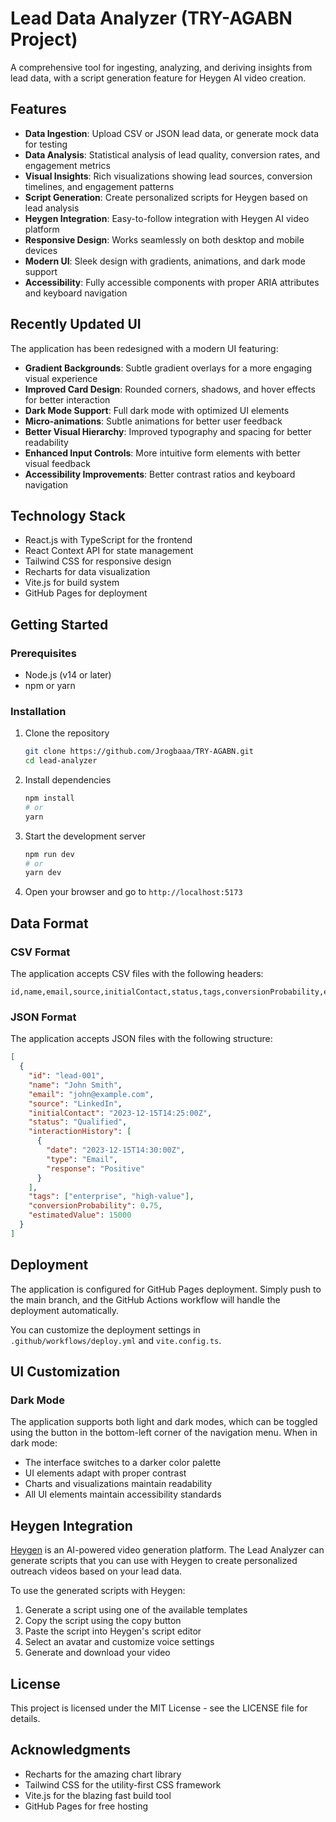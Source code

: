 # Lead Data Analyzer (TRY-AGABN Project)

A comprehensive tool for ingesting, analyzing, and deriving insights from lead data, with a script generation feature for Heygen AI video creation.

## Features

- **Data Ingestion**: Upload CSV or JSON lead data, or generate mock data for testing
- **Data Analysis**: Statistical analysis of lead quality, conversion rates, and engagement metrics
- **Visual Insights**: Rich visualizations showing lead sources, conversion timelines, and engagement patterns
- **Script Generation**: Create personalized scripts for Heygen based on lead analysis
- **Heygen Integration**: Easy-to-follow integration with Heygen AI video platform
- **Responsive Design**: Works seamlessly on both desktop and mobile devices
- **Modern UI**: Sleek design with gradients, animations, and dark mode support
- **Accessibility**: Fully accessible components with proper ARIA attributes and keyboard navigation

## Recently Updated UI

The application has been redesigned with a modern UI featuring:

- **Gradient Backgrounds**: Subtle gradient overlays for a more engaging visual experience
- **Improved Card Design**: Rounded corners, shadows, and hover effects for better interaction
- **Dark Mode Support**: Full dark mode with optimized UI elements
- **Micro-animations**: Subtle animations for better user feedback
- **Better Visual Hierarchy**: Improved typography and spacing for better readability
- **Enhanced Input Controls**: More intuitive form elements with better visual feedback
- **Accessibility Improvements**: Better contrast ratios and keyboard navigation

## Technology Stack

- React.js with TypeScript for the frontend
- React Context API for state management
- Tailwind CSS for responsive design
- Recharts for data visualization
- Vite.js for build system
- GitHub Pages for deployment

## Getting Started

### Prerequisites

- Node.js (v14 or later)
- npm or yarn

### Installation

1. Clone the repository
   ```bash
   git clone https://github.com/Jrogbaaa/TRY-AGABN.git
   cd lead-analyzer
   ```

2. Install dependencies
   ```bash
   npm install
   # or
   yarn
   ```

3. Start the development server
   ```bash
   npm run dev
   # or
   yarn dev
   ```

4. Open your browser and go to `http://localhost:5173`

## Data Format

### CSV Format
The application accepts CSV files with the following headers:
```
id,name,email,source,initialContact,status,tags,conversionProbability,estimatedValue,interactionHistory
```

### JSON Format
The application accepts JSON files with the following structure:
```json
[
  {
    "id": "lead-001",
    "name": "John Smith",
    "email": "john@example.com",
    "source": "LinkedIn",
    "initialContact": "2023-12-15T14:25:00Z",
    "status": "Qualified",
    "interactionHistory": [
      {
        "date": "2023-12-15T14:30:00Z",
        "type": "Email",
        "response": "Positive"
      }
    ],
    "tags": ["enterprise", "high-value"],
    "conversionProbability": 0.75,
    "estimatedValue": 15000
  }
]
```

## Deployment

The application is configured for GitHub Pages deployment. Simply push to the main branch, and the GitHub Actions workflow will handle the deployment automatically.

You can customize the deployment settings in `.github/workflows/deploy.yml` and `vite.config.ts`.

## UI Customization

### Dark Mode

The application supports both light and dark modes, which can be toggled using the button in the bottom-left corner of the navigation menu. When in dark mode:

- The interface switches to a darker color palette
- UI elements adapt with proper contrast
- Charts and visualizations maintain readability
- All UI elements maintain accessibility standards

## Heygen Integration

[Heygen](https://www.heygen.com/) is an AI-powered video generation platform. The Lead Analyzer can generate scripts that you can use with Heygen to create personalized outreach videos based on your lead data.

To use the generated scripts with Heygen:

1. Generate a script using one of the available templates
2. Copy the script using the copy button
3. Paste the script into Heygen's script editor
4. Select an avatar and customize voice settings
5. Generate and download your video

## License

This project is licensed under the MIT License - see the LICENSE file for details.

## Acknowledgments

- Recharts for the amazing chart library
- Tailwind CSS for the utility-first CSS framework
- Vite.js for the blazing fast build tool
- GitHub Pages for free hosting
